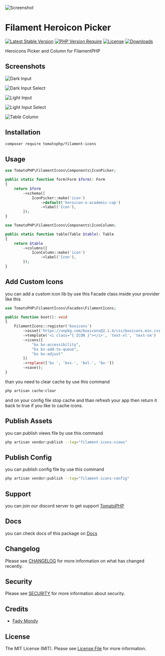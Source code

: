![Screenshot](https://github.com/tomatophp/filament-icons/blob/master/arts/3x1io-tomato-icons.jpg)

# Filament Heroicon Picker

[![Latest Stable Version](https://poser.pugx.org/tomatophp/filament-icons/version.svg)](https://packagist.org/packages/tomatophp/filament-icons)
[![PHP Version Require](http://poser.pugx.org/tomatophp/filament-icons/require/php)](https://packagist.org/packages/tomatophp/filament-icons)
[![License](https://poser.pugx.org/tomatophp/filament-icons/license.svg)](https://packagist.org/packages/tomatophp/filament-icons)
[![Downloads](https://poser.pugx.org/tomatophp/filament-icons/d/total.svg)](https://packagist.org/packages/tomatophp/filament-icons)

Heroicons Picker and Column for FilamentPHP

## Screenshots

![Dark Input](https://github.com/tomatophp/filament-icons/blob/master/arts/input-dark.png)

![Dark Input Select](https://github.com/tomatophp/filament-icons/blob/master/arts/input-select-dark.png)

![Light Input](https://github.com/tomatophp/filament-icons/blob/master/arts/input-light.png)

![Light Input Select](https://github.com/tomatophp/filament-icons/blob/master/arts/input-select-light.png)

![Table Column](https://github.com/tomatophp/filament-icons/blob/master/arts/column.png)

## Installation

```bash
composer require tomatophp/filament-icons
```

## Usage

```php
use TomatoPHP\FilamentIcons\Components\IconPicker;

public static function form(Form $form): Form
{
    return $form
        ->schema([
            IconPicker::make('icon')
                ->default('heroicon-o-academic-cap')
                ->label('Icon'),
        ]);
}
```

```php
use TomatoPHP\FilamentIcons\Components\IconColumn;

public static function table(Table $table): Table
{
    return $table
        ->columns([
            IconColumn::make('icon')
                ->label('Icon'),
        ]);
}
```

## Add Custom Icons

you can add a custom icon lib by use this Facade class inside your provider like this

```php
use TomatoPHP\FilamentIcons\Facades\FilamentIcons;

public function boot(): void
{
    FilamentIcons::register('boxicons')
        ->asset('https://unpkg.com/boxicons@2.1.4/css/boxicons.min.css')
        ->template('<i class="{ ICON }"></i>', 'text-xl', 'text-sm')
        ->icons([
            "bx bx-accessibility",
            "bx bx-add-to-queue",
            "bx bx-adjust"
        ])  
        ->replace(['bx ', 'bxs-', 'bxl-', 'bx-'])
        ->save();
}
```

than you need to clear cache by use this command

```bash
php artisan cache:clear
```

and on your config file stop cache and than refresh your app then return it back to true if you like to cache icons.

## Publish Assets

you can publish views file by use this command

```bash
php artisan vendor:publish --tag="filament-icons-views"
```

## Publish Config

you can publish config file by use this command

```bash
php artisan vendor:publish --tag="filament-icons-config"
```

## Support

you can join our discord server to get support [TomatoPHP](https://discord.gg/Xqmt35Uh)

## Docs

you can check docs of this package on [Docs](https://docs.tomatophp.com/plugins/laravel-package-generator)

## Changelog

Please see [CHANGELOG](CHANGELOG.md) for more information on what has changed recently.

## Security

Please see [SECURITY](SECURITY.md) for more information about security.

## Credits

- [Fady Mondy](mailto:info@3x1.io)

## License

The MIT License (MIT). Please see [License File](LICENSE.md) for more information.
